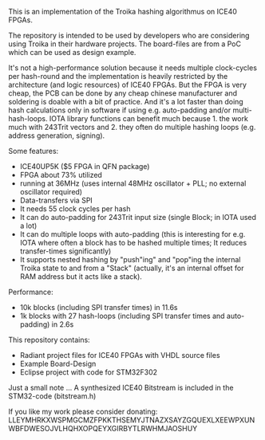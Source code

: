This is an implementation of the Troika hashing algorithmus on ICE40 FPGAs.

The repository is intended to be used by developers who are considering using Troika in their hardware projects. The board-files are from a PoC which can be used as design example.

It's not a high-performance solution because it needs multiple clock-cycles per hash-round and the implementation is heavily restricted by the architecture (and logic resources) of ICE40 FPGAs. But the FPGA is very cheap, the PCB can be done by any cheap chinese manufacturer and soldering is doable with a bit of practice. And it's a lot faster than doing hash calculations only in software if using e.g. auto-padding and/or multi-hash-loops. IOTA library functions can benefit much because 1. the work much with 243Trit vectors and 2. they often do multiple hashing loops (e.g. address generation, signing).

Some features:
- ICE40UP5K ($5 FPGA in QFN package)
- FPGA about 73% utilized
- running at 36MHz (uses internal 48MHz oscillator + PLL; no external oscillator required)
- Data-transfers via SPI
- It needs 55 clock cycles per hash
- It can do auto-padding for 243Trit input size (single Block; in IOTA used a lot)
- It can do multiple loops with auto-padding (this is interesting for e.g. IOTA where often a block has to be hashed multiple times; It reduces transfer-times significantly)
- It supports nested hashing by "push"ing" and "pop"ing the internal Troika state to and from a "Stack" (actually, it's an internal offset for RAM address but it acts like a stack).

Performance:
- 10k blocks (including SPI transfer times) in 11.6s
- 1k blocks with 27 hash-loops (including SPI transfer times and auto-padding) in 2.6s

This repository contains:
- Radiant project files for ICE40 FPGAs with VHDL source files
- Example Board-Design
- Eclipse project with code for STM32F302

Just a small note ... A synthesized ICE40 Bitstream is included in the STM32-code (bitstream.h)


If you like my work please consider donating:
LLEYMHRKXWSPMGCMZFPKKTHSEMYJTNAZXSAYZGQUEXLXEEWPXUNWBFDWESOJVLHQHXOPQEYXGIRBYTLRWHMJAOSHUY
